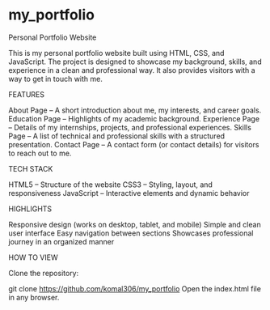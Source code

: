 # my_portfolio
Personal Portfolio Website

This is my personal portfolio website built using HTML, CSS, and JavaScript. The project is designed to showcase my background, skills, and experience in a clean and professional way. It also provides visitors with a way to get in touch with me.

FEATURES

About Page – A short introduction about me, my interests, and career goals.
Education Page – Highlights of my academic background.
Experience Page – Details of my internships, projects, and professional experiences.
Skills Page – A list of technical and professional skills with a structured presentation.
Contact Page – A contact form (or contact details) for visitors to reach out to me.

TECH STACK

HTML5 – Structure of the website
CSS3 – Styling, layout, and responsiveness
JavaScript – Interactive elements and dynamic behavior

HIGHLIGHTS

Responsive design (works on desktop, tablet, and mobile)
Simple and clean user interface
Easy navigation between sections
Showcases professional journey in an organized manner

HOW TO VIEW

Clone the repository:

git clone https://github.com/komal306/my_portfolio
Open the index.html file in any browser.
